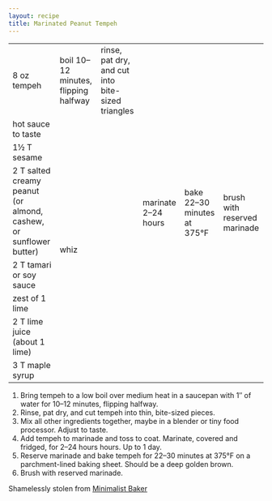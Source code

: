```yaml
---
layout: recipe
title: Marinated Peanut Tempeh
---
```

<table>
<tr>
  <td>8 oz tempeh</td>
  <td>boil 10&ndash;12 minutes, flipping halfway</td>
  <td>rinse, pat dry, and cut into bite-sized triangles</td>
  <td rowspan="8">marinate 2&ndash;24 hours</td>
  <td rowspan="8">bake 22&ndash;30 minutes at 375&deg;F</td>
  <td rowspan="8">brush with reserved marinade</td>
</tr>
<tr>
  <td>hot sauce to taste</td>
  <td colspan="2" rowspan="7">whiz</td>
</tr>
<tr>
  <td>1&frac12; T sesame </td>
</tr>
<tr>
  <td>2 T salted creamy peanut (or almond, cashew, or sunflower butter)</td>
</tr>
<tr>
  <td>2 T tamari or soy sauce</td>
</tr>
<tr>
  <td>zest of 1 lime</td>
</tr>
<tr>
  <td>2 T lime juice (about 1 lime)</td>
</tr>
<tr>
  <td>3 T maple syrup</td>
</tr>
</table>

1. Bring tempeh to a low boil over medium heat in a saucepan with 1&Prime; of water for 10&ndash;12 minutes, flipping halfway.
2. Rinse, pat dry, and cut tempeh into thin, bite-sized pieces.
3. Mix all other ingredients together, maybe in a blender or tiny food processor. Adjust to taste.
4. Add tempeh to marinade and toss to coat. Marinate, covered and fridged, for 2&ndash;24 hours hours. Up to 1 day.
5. Reserve marinade and bake tempeh for 22&ndash;30 minutes at 375&deg;F on a parchment-lined baking sheet. Should be a deep golden brown.
6. Brush with reserved marinade.

<p class="confession">Shamelessly stolen from <a href="https://minimalistbaker.com/marinated-peanut-tempeh-7-ingredients/"> Minimalist Baker</a></p>
